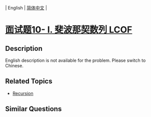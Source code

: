 
| English | [简体中文](README.md) |

# [面试题10- I. 斐波那契数列  LCOF](https://leetcode-cn.com/problems/fei-bo-na-qi-shu-lie-lcof/)

## Description

English description is not available for the problem. Please switch to Chinese.

## Related Topics

- [Recursion](https://leetcode-cn.com/tag/recursion)

## Similar Questions



